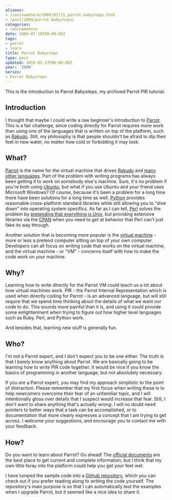 ```yaml
---
aliases:
- /coolnamehere/2009/07/11_parrot-babysteps.html
- /post/2009/parrot-babysteps/
categories:
- coolnamehere
date: 2009-07-10T00:00:00Z
tags:
- parrot
- learn
title: Parrot Babysteps
type: post
updated: 2019-05-13T00:00:00Z
year: '2009'
series:
- Parrot Babysteps
---
```

This is the introduction to Parrot Babysteps, my archived Parrot PIR tutorial.
<!--more-->

## Introduction

I thought that maybe I could write a raw beginner's introduction to [Parrot](http://parrot.org).
This is a fair challenge, since coding directly for Parrot requires more work than using one
of the languages that is written on top of the platform, such as [Rakudo](http://rakudo.org).
Still, my philosophy is that people shouldn't be afraid to dip their feet in new water, no matter how
cold or forbidding it may look.

## What?

[Perl]: /tags/perl/
[Python]: /tags/python/

[Parrot](http://parrot.org) is the name for the virtual machine that drives [Rakudo](http://rakudo.org)
and [many other languages](http://www.parrot.org/languages). Part of the problem with writing
programs has always been getting it to work on somebody else's machine. Sure, it's no problem if
you're both using [Ubuntu](http://ubuntu.com), but what if you use Ubuntu and your friend uses
Microsoft Windows? Of course, because it's been a problem for a long time there have been solutions
for a long time as well. [Python][] provides reasonable cross-platform
standard libraries while still allowing you to "dive down" into operating system specifics. 
As far as I can tell, [Perl][] solves the problem by [pretending that everything
is Unix](http://perldoc.perl.org/perlfork.html), but providing extensive libraries via 
the [CPAN](http://cpan.org) when you need to get at behavior that Perl can't just fake 
its way through.

Another solution that is becoming more popular is the [virtual 
machine](http://en.wikipedia.org/wiki/Virtual_machine) - more or less a pretend computer sitting
on top of your own computer. Developers can all focus on writing code that works on the
virtual machine, and the virtual machine - or "VM" - concerns itself with how to make the code
work on *your* machine.

## Why?

Learning how to write directly for the Parrot VM could teach us a lot about how virtual machines
work. PIR - the Parrot Internal Representation which is used when directly coding for Parrot -
is an advanced language, but will still require that we spend time thinking about the details
of what we want our code to do. This sounds more painful than it is, and using it could provide
some enlightenment when trying to figure out how higher level languages such as Ruby, Perl, and
Python work.

And besides that, learning new stuff is generally fun.

## Who?

I'm not a Parrot expert, and I don't expect you to be one either. The truth is that I barely know
anything about Parrot. We are basically going to be learning how to write PIR code
together. It would be nice if you know the basics of programming in another language, but not
absolutely necessary.

If you *are* a Parrot expert, you may find my approach simplistic to the point of distraction.
Please remember that my first focus when writing these is to help newcomers overcome their
fear of an unfamiliar topic, and I will intentionally gloss over details that I suspect would
increase that fear. Still, I don't want to share anything that's actually *wrong*.
I will no doubt need pointers to better ways that a task can be accomplished, or to
documentation that more clearly expresses a concept that I am trying to get across. I welcome
your suggestions, and encourage you to contact me with your feedback.

## How?

Do you want to learn about Parrot? Go ahead! The [official 
documents](http://docs.parrot.org/parrot/latest/html/index.html) are the best place to get 
current and complete information, but I think that my own little foray into the platform 
could help you get your feet wet.

[Github repository]: http://github.com/brianwisti/parrot-babysteps

I have lumped the sample code into a [Github repository][], which you can check
out if you prefer reading along to writing the code yourself. The repository's
main purpose is so that I can automatically test the examples when I upgrade
Parrot, but it seemed like a nice idea to share it.

